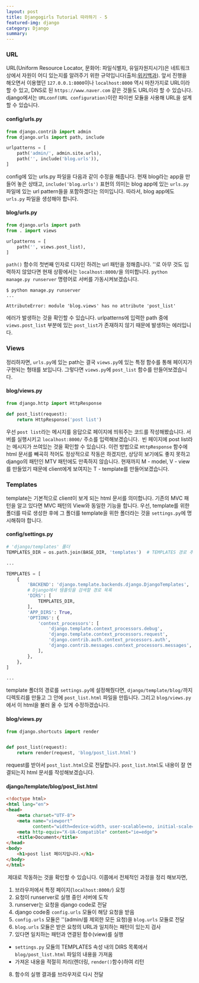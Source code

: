 ```yaml
---
layout: post
title: Djangogirls Tutorial 따라하기 - 5
featured-img: django
category: Django
summary:
---
```


### URL
URL(Uniform Resource Locator, 문화어: 파일식별자, 유일자원지시기)은 네트워크 상에서 자원이 어디 있는지를 알려주기 위한 규약입니다(출처:[위키백과](https://ko.wikipedia.org/wiki/URL)). 앞서 진행을 해오면서 이용했던 `127.0.0.1:8000`이나 `localhost:8000` 역시 마찬가지로 URL이라 할 수 있고, DNS로 된 `https://www.naver.com` 같은 것들도 URL이라 할 수 있습니다.<br>
django에서는 `URLconf(URL configuration)`이란 파이썬 모듈을 사용해 URL을 설계할 수 있습니다.
#### config/urls.py
```python
from django.contrib import admin
from django.urls import path, include

urlpatterns = [
    path('admin/', admin.site.urls),
    path('', include('blog.urls')),
]
```
config에 있는 urls.py 파일을 다음과 같이 수정을 해줍니다. 현재 blog라는 app을 만들어 놓은 상태고, `include('blog.urls')` 표현의 의미는 blog app에 있는 `urls.py` 파일에 있는 url pattern들을 포함하겠다는 의미입니다. 따라서, blog app에도 `urls.py` 파일을 생성해야 합니다.

#### blog/urls.py
```python
from django.urls import path
from . import views

urlpatterns = [
    path('', views.post_list),
]
```
`path()` 함수의 첫번째 인자로 디자인 하려는 url 패턴을 정해줍니다. ''로 아무 것도 입력하지 않았다면 현재 상황에서는 `localhost:8000/`을 의미합니다. `python manage.py runserver` 명령어로 서버를 가동시켜보겠습니다.
```
$ python manage.py runserver
...

AttributeError: module 'blog.views' has no attribute 'post_list'
```
에러가 발생하는 것을 확인할 수 있습니다. urlpatterns에 입력한 path 중에  `views.post_list` 부분에 있는 `post_list`가 존재하지 않기 때문에 발생하는 에러입니다.

### Views
정리하자면, `urls.py`에 있는 path는 결국 `views.py`에 있는 특정 함수를 통해 페이지가 구현되는 형태를 보입니다. 그렇다면 `views.py`에 `post_list` 함수를 만들어보겠습니다.

#### blog/views.py
```python
from django.http import HttpResponse

def post_list(request):
    return HttpResponse('post list')

```
우선 `post list`라는 메시지를 응답으로 페이지에 띄워주는 코드를 작성해봤습니다. 서버를 실행시키고 `localhost:8000/` 주소를 입력해보겠습니다.
<img>
빈 페이지에 post list라는 메시지가 쓰여있는 것을 확인할 수 있습니다. 이런 방법으로 `HttpResponse` 함수에 html 문서를 빼곡히 적어도 정상적으로 작동은 하겠지만, 상당히 보기에도 좋지 못하고 django의 패턴인 MTV 패턴에도 만족하지 않습니다. 현재까지 M - model, V - view를 만들었기 때문에 client에게 보여지는 T - template를 만들어보겠습니다.

### Templates
template는 기본적으로 client이 보게 되는 html 문서를 의미합니다. 기존의 MVC 패턴을 알고 있다면 MVC 패턴의 View와 동일한 기능을 합니다. 우선, template를 위한 폴더를 따로 생성한 후에 그 폴더를 template을 위한 폴더라는 것을 `settings.py`에 명시해줘야 합니다.
#### config/settings.py
```python
# 'django/templates' 폴더
TEMPLATES_DIR = os.path.join(BASE_DIR, 'templates')  # TEMPLATES 경로 추가

...

TEMPLATES = [
    {
        'BACKEND': 'django.template.backends.django.DjangoTemplates',
        # Django에서 템플릿을 검색할 경로 목록
        'DIRS': [
            TEMPLATES_DIR,
        ],
        'APP_DIRS': True,
        'OPTIONS': {
            'context_processors': [
                'django.template.context_processors.debug',
                'django.template.context_processors.request',
                'django.contrib.auth.context_processors.auth',
                'django.contrib.messages.context_processors.messages',
            ],
        },
    },
]

...
```
template 폴더의 경로를 `settings.py`에 설정해줬다면, `django/template/blog/`까지 디렉토리를 만들고 그 안에 `post_list.html` 파일을 만듭니다. 그리고 `blog/views.py`에서 이 html을 불러 올 수 있게 수정하겠습니다.
#### blog/views.py
```python
from django.shortcuts import render


def post_list(request):
    return render(request, 'blog/post_list.html')
```
request를 받아서 `post_list.html`으로 전달합니다. `post_list.html`도 내용이 잘 연결되는지 html 문서를 작성해보겠습니다.
#### django/template/blog/post_list.html
```html
<!doctype html>
<html lang="en">
<head>
    <meta charset="UTF-8">
    <meta name="viewport"
          content="width=device-width, user-scalable=no, initial-scale=1.0, maximum-scale=1.0, minimum-scale=1.0">
    <meta http-equiv="X-UA-Compatible" content="ie=edge">
    <title>Document</title>
</head>
<body>
    <h1>post list 페이지입니다.</h1>
</body>
</html>
```
<img>
제대로 작동하는 것을 확인할 수 있습니다. 이쯤에서 전체적인 과정을 정리 해보자면,

1. 브라우저에서 특정 페이지(`localhost:8000/`) 요청
2. 요청이 runserver로 실행 중인 서버에 도착
3. runserver는 요청을 django code로 전달
4. django code중 `config.urls` 모듈이 해당 요청을 받음
5. `config.urls` 모듈은 ''(admin/를 제외한 모든 요청)을 `blog.urls` 모듈로 전달
6. `blog.urls` 모듈은 받은 요청의 URL과 일치하는 패턴이 있는지 검사
7. 있다면 일치하는 패턴과 연결된 함수(view)를 실행
  * `settings.py` 모듈의 TEMPLATES 속성 내의 DIRS 목록에서 `blog/post_list.html` 파일의 내용을 가져옴
  * 가져온 내용을 적절히 처리(렌더링, `render()`함수)하여 리턴
8. 함수의 실행 결과를 브라우저로 다시 전달
